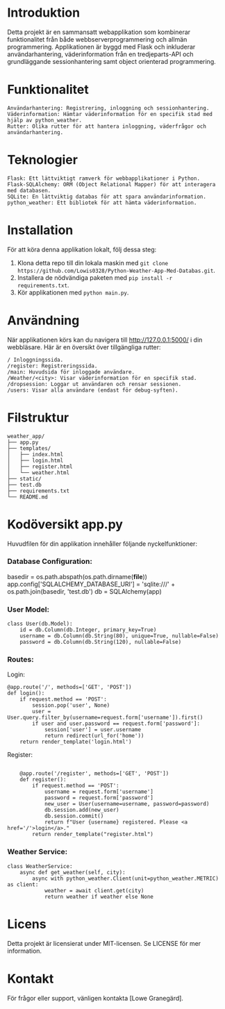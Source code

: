 # Introduktion

Detta projekt är en sammansatt webapplikation som kombinerar funktionalitet från både webbserverprogrammering och allmän programmering. Applikationen är byggd med Flask och inkluderar användarhantering, väderinformation från en tredjeparts-API och grundläggande sessionhantering samt object orienterad programmering.

# Funktionalitet

    Användarhantering: Registrering, inloggning och sessionhantering.
    Väderinformation: Hämtar väderinformation för en specifik stad med hjälp av python_weather.
    Rutter: Olika rutter för att hantera inloggning, väderfrågor och användarhantering.

# Teknologier

    Flask: Ett lättviktigt ramverk för webbapplikationer i Python.
    Flask-SQLAlchemy: ORM (Object Relational Mapper) för att interagera med databasen.
    SQLite: En lättviktig databas för att spara användarinformation.
    python_weather: Ett bibliotek för att hämta väderinformation.

# Installation

För att köra denna applikation lokalt, följ dessa steg:

1. Klona detta repo till din lokala maskin med `git clone https://github.com/Lowis0328/Python-Weather-App-Med-Databas.git`.
2. Installera de nödvändiga paketen med `pip install -r requirements.txt`.
3. Kör applikationen med `python main.py`.

   
# Användning

När applikationen körs kan du navigera till http://127.0.0.1:5000/ i din webbläsare. Här är en översikt över tillgängliga rutter:

    / Inloggningssida.
    /register: Registreringssida.
    /main: Huvudsida för inloggade användare.
    /Weather/<city>: Visar väderinformation för en specifik stad.
    /dropsession: Loggar ut användaren och rensar sessionen.
    /users: Visar alla användare (endast för debug-syften).


# Filstruktur

```
weather_app/
├── app.py
├── templates/
│   ├── index.html
│   ├── login.html
│   ├── register.html
│   └── weather.html
├── static/
├── test.db
├── requirements.txt
└── README.md
```


# Kodöversikt app.py

Huvudfilen för din applikation innehåller följande nyckelfunktioner:

### Database Configuration:

basedir = os.path.abspath(os.path.dirname(__file__))
app.config['SQLALCHEMY_DATABASE_URI'] = 'sqlite:///' + os.path.join(basedir, 'test.db')
db = SQLAlchemy(app)

### User Model:

```
class User(db.Model):
    id = db.Column(db.Integer, primary_key=True)
    username = db.Column(db.String(80), unique=True, nullable=False)
    password = db.Column(db.String(120), nullable=False)
```
### Routes:

  Login:
```
@app.route('/', methods=['GET', 'POST'])
def login():
    if request.method == 'POST':
        session.pop('user', None)
        user = User.query.filter_by(username=request.form['username']).first()
        if user and user.password == request.form['password']:
            session['user'] = user.username
            return redirect(url_for('home'))
    return render_template('login.html')
```
Register:
```

    @app.route('/register', methods=['GET', 'POST'])
    def register():
        if request.method == 'POST':
            username = request.form['username']
            password = request.form['password']
            new_user = User(username=username, password=password)
            db.session.add(new_user)
            db.session.commit()
            return f"User {username} registered. Please <a href='/'>login</a>."
        return render_template("register.html")
```
### Weather Service:
```
class WeatherService:
    async def get_weather(self, city):
        async with python_weather.Client(unit=python_weather.METRIC) as client:
            weather = await client.get(city)
            return weather if weather else None
```


# Licens

Detta projekt är licensierat under MIT-licensen. Se LICENSE för mer information.

# Kontakt

För frågor eller support, vänligen kontakta [Lowe Granegärd].
